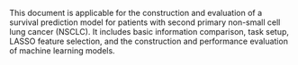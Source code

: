 This document is applicable for the construction and evaluation of a survival prediction model for patients with second primary non-small cell lung cancer (NSCLC). 
It includes basic information comparison, task setup, LASSO feature selection, and the construction and performance evaluation of machine learning models.
